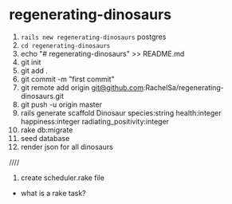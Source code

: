 # regenerating-dinosaurs

1. ```rails new regenerating-dinosaurs``` postgres
2. ```cd regenerating-dinosaurs```
3. echo "# regenerating-dinosaurs" >> README.md
4. git init
5. git add .
6.  git commit -m "first commit"
7. git remote add origin git@github.com:RachelSa/regenerating-dinosaurs.git
8. git push -u origin master
9. rails generate scaffold Dinosaur species:string health:integer happiness:integer radiating_positivity:integer
10. rake db:migrate
11. seed database
12. render json for all dinosaurs

////

1. create scheduler.rake file


- what is a rake task?
